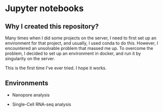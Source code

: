 # Jupyter notebooks 

## Why I created this repository?

Many times when I did some projects on the server, I need to
first set up an environment for that project, and usually, I 
used conda to do this. However, I encountered an unsolvable 
problem that massed me up. To overcome the problem, I decided
 to set up an environment in docker, and run it by singularity 
on the server. 

This is the first time I've ever tried. I hope it works.


## Environments

- Nanopore analysis 

- Single-Cell RNA-seq analysis